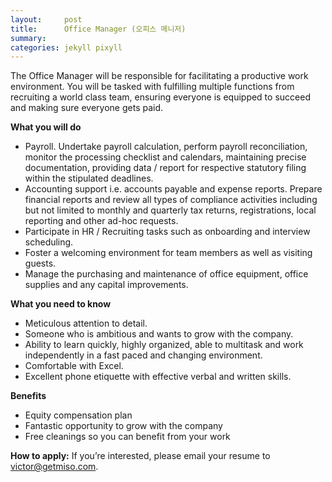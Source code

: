 ```yaml
---
layout:     post
title:      Office Manager (오피스 메니저)
summary:    
categories: jekyll pixyll
---
```


The Office Manager will be responsible for facilitating a productive work environment. You will be tasked with fulfilling multiple functions from recruiting a world class team, ensuring everyone is equipped to succeed and making sure everyone gets paid.

<strong>What you will do</strong>

<ul>
	<li>Payroll. Undertake payroll calculation, perform payroll reconciliation, monitor the processing checklist and calendars, maintaining precise documentation, providing data / report for respective statutory filing within the stipulated deadlines.</li>
	<li>Accounting support i.e. accounts payable and expense reports. Prepare financial reports and review all types of compliance activities including but not limited to monthly and quarterly tax returns, registrations, local reporting and other ad-hoc requests.</li>
	<li>Participate in HR / Recruiting tasks such as onboarding and interview scheduling.</li>
	<li>Foster a welcoming environment for team members as well as visiting guests.</li>
	<li>Manage the purchasing and maintenance of office equipment, office supplies and any capital improvements.</li>
</ul>

<strong>What you need to know</strong>
<ul>
	<li>Meticulous attention to detail.</li>
	<li>Someone who is ambitious and wants to grow with the company.</li>
	<li>Ability to learn quickly, highly organized, able to multitask and work independently in a fast paced and changing environment.</li>
	<li>Comfortable with Excel.</li>
	<li>Excellent phone etiquette with effective verbal and written skills.</li>
</ul>

<strong>Benefits</strong>
<ul>
	<li>Equity compensation plan</li>
	<li>Fantastic opportunity to grow with the company</li>
	<li>Free cleanings so you can benefit from your work</li>
</ul>

<strong>How to apply:</strong> If you’re interested, please email your resume to <a href="mailto:victor@getmiso.com">victor@getmiso.com</a>.